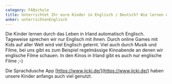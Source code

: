 ```yaml
---
category: FAQschule
title: Unterrichtet Ihr eure Kinder in Englisch / Deutsch? Wie lernen eure Kinder Englisch?
anker: unterrichtenEnglisch
---
```

Die Kinder lernen durch das Leben in Irland automatisch Englisch. Tageweise sprechen wir nur Englisch mit ihnen. Durch online Games mit Kids auf aller Welt wird viel Englisch gelernt. Viel auch durch Musik und Filme, bei uns gibt es zum Beispiel regelmässige Kinoabende an denen wir englische Filme schauen. In den Kinos in Irland gibt es auch nur englische Filme ;-)

Die Sprachdusche App [https://www.jicki.de/](https://www.jicki.de/) haben unsere Kinder anfangs auch viel genutzt.
